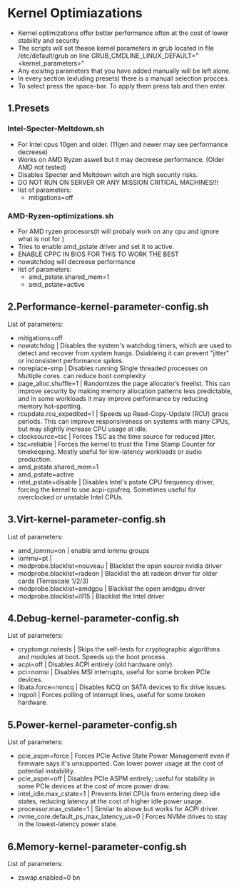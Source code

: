 # Kernel Optimiazations
- Kernel optimizations offer better performance often at the cost of lower stability and security 
- The scripts will set theese kernel parameters in grub located in file /etc/default/grub on line GRUB_CMDLINE_LINUX_DEFAULT=" <kernel_parameters>"
- Any exisitng parameters that you have added manually will be left alone. 
- In every section (exluding presets) there is a manuall selection procces.
- To select press the space-bar. To apply them press tab and then enter. 


## 1.Presets
### Intel-Specter-Meltdown.sh
- For Intel cpus 10gen and older. (11gen and newer may see performance decreese)
- Works on AMD Ryzen aswell but it may decreese performance. (Older AMD not tested)
- Disables Specter and Meltdown witch are high security risks. 
- DO NOT RUN ON SERVER OR ANY MISSION CRITICAL MACHINES!!!
- list of parameters:
    - mitigations=off

### AMD-Ryzen-optimizations.sh
- For AMD ryzen procesors(it will probaly work on any cpu and ignore what is not for )
- Tries to enable amd_pstate driver and set it to active. 
- ENABLE CPPC IN BIOS FOR THIS TO WORK THE BEST
- nowatchdog will decreese performance
- list of parameters:
    - amd_pstate.shared_mem=1 
    - amd_pstate=active

## 2.Performance-kernel-parameter-config.sh
List of parameters:
- mitigations=off
- nowatchdog | Disables the system's watchdog timers, which are used to detect and recover from system hangs. Dsiableing it  can prevent "jitter" or inconsistent performance spikes.
- noreplace-smp | Disables running Single threaded processes on Multiple cores. can reduce boot complexity
- page_alloc.shuffle=1 | Randomizes the page allocator’s freelist. This can improve security by making memory allocation patterns less predictable, and in some workloads it may improve performance by reducing memory hot-spotting.
- rcupdate.rcu_expedited=1 | Speeds up Read-Copy-Update (RCU) grace periods. This can improve responsiveness on systems with many CPUs, but may slightly increase CPU usage at idle.
- clocksource=tsc | Forces TSC as the time source for reduced jitter.
- tsc=reliable | Forces the kernel to trust the Time Stamp Counter for timekeeping. Mostly useful for low-latency workloads or audio production.
- amd_pstate.shared_mem=1 
- amd_pstate=active
- intel_pstate=disable | Disables Intel's pstate CPU frequency driver, forcing the kernel to use acpi-cpufreq. Sometimes useful for overclocked or unstable Intel CPUs.

## 3.Virt-kernel-parameter-config.sh
List of parameters:
- amd_iommu=on | enable amd iommu groups
- iommu=pt | 
- modprobe.blacklist=nouveau | Blacklist the open source nvidia driver
- modprobe.blacklist=radeon | Blacklist the ati radeon driver for older cards (Terrascale 1/2/3)
- modprobe.blacklist=amdgpu | Blacklist the open amdgpu driver
- modprobe.blacklist=i915 | Blacklist the Intel driver

## 4.Debug-kernel-parameter-config.sh
List of parameters:
- cryptomgr.notests | Skips the self-tests for cryptographic algorithms and modules at boot. Speeds up the boot process. 
- acpi=off | Disables ACPI entirely (old hardware only).
- pci=nomsi | Disables MSI interrupts, useful for some broken PCIe devices.
- libata.force=noncq | Disables NCQ on SATA devices to fix drive issues.
- irqpoll | Forces polling of interrupt lines, useful for some broken hardware.

## 5.Power-kernel-parameter-config.sh
List of parameters:
- pcie_aspm=force | Forces PCIe Active State Power Management even if firmware says it's unsupported. Can lower power usage at the cost of potential instability.
- pcie_aspm=off | Disables PCIe ASPM entirely; useful for stability in some PCIe devices at the cost of more power draw.
- intel_idle.max_cstate=1 | Prevents Intel CPUs from entering deep idle states, reducing latency at the cost of higher idle power usage.
- processor.max_cstate=1 | Similar to above but works for ACPI driver.
- nvme_core.default_ps_max_latency_us=0 | Forces NVMe drives to stay in the lowest-latency power state.

## 6.Memory-kernel-parameter-config.sh
List of parameters:
- zswap.enabled=0 bn
